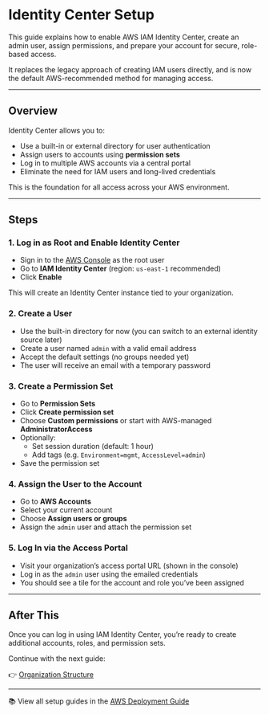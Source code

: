 # Identity Center Setup

This guide explains how to enable AWS IAM Identity Center, create an admin user, assign permissions, and prepare your account for secure, role-based access.

It replaces the legacy approach of creating IAM users directly, and is now the default AWS-recommended method for managing access.

---

## Overview

Identity Center allows you to:

- Use a built-in or external directory for user authentication
- Assign users to accounts using **permission sets**
- Log in to multiple AWS accounts via a central portal
- Eliminate the need for IAM users and long-lived credentials

This is the foundation for all access across your AWS environment.

---

## Steps

### 1. Log in as Root and Enable Identity Center

- Sign in to the [AWS Console](https://console.aws.amazon.com/) as the root user
- Go to **IAM Identity Center** (region: `us-east-1` recommended)
- Click **Enable**

This will create an Identity Center instance tied to your organization.

### 2. Create a User

- Use the built-in directory for now (you can switch to an external identity source later)
- Create a user named `admin` with a valid email address
- Accept the default settings (no groups needed yet)
- The user will receive an email with a temporary password

### 3. Create a Permission Set

- Go to **Permission Sets**
- Click **Create permission set**
- Choose **Custom permissions** or start with AWS-managed **AdministratorAccess**
- Optionally:
  - Set session duration (default: 1 hour)
  - Add tags (e.g. `Environment=mgmt`, `AccessLevel=admin`)
- Save the permission set

### 4. Assign the User to the Account

- Go to **AWS Accounts**
- Select your current account
- Choose **Assign users or groups**
- Assign the `admin` user and attach the permission set

### 5. Log In via the Access Portal

- Visit your organization’s access portal URL (shown in the console)
- Log in as the `admin` user using the emailed credentials
- You should see a tile for the account and role you’ve been assigned

---

## After This

Once you can log in using IAM Identity Center, you’re ready to create additional accounts, roles, and permission sets.

Continue with the next guide:

👉 [Organization Structure](../org-structure/README.md)

---

📚 View all setup guides in the [AWS Deployment Guide](../README.md)

